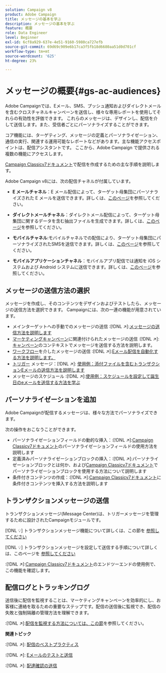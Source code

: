 ```yaml
---
solution: Campaign v8
product: Adobe Campaign
title: メッセージの基本を学ぶ
description: メッセージの基本を学ぶ
feature: 概要
role: Data Engineer
level: Beginner
exl-id: 6cf8a929-637e-4e51-9160-5980ca727efb
source-git-commit: 69d69c909e6b17ca3f5fb18d6680aa51d0d701cf
workflow-type: tm+mt
source-wordcount: '625'
ht-degree: 23%

---
```


# メッセージの概要{#gs-ac-audiences}

Adobe Campaignでは、Eメール、SMS、プッシュ通知およびダイレクトメールを含むクロスチャネルキャンペーンを送信し、様々な専用レポートを使用してそれらの有効性を評価できます。 これらのメッセージは、デザインし、配信を介して送信します。また、受信者ごとにパーソナライズすることができます。

コア機能には、ターゲティング、メッセージの定義とパーソナライゼーション、通信の実行、関連する運用可能なレポートなどがあります。主な機能アクセスポイントは、配信アシスタントです。 ここから、Adobe Campaign で提供される複数の機能にアクセスします。

[Campaign Classicv7ドキュメント](https://experienceleague.adobe.com/docs/campaign-classic/using/sending-messages/key-steps-when-creating-a-delivery/steps-about-delivery-creation-steps.html)で配信を作成するための主な手順を説明します。

Adobe Campaign v8には、次の配信チャネルが付属しています。

* **E メールチャネル**：E メール配信によって、ターゲット母集団にパーソナライズされた E メールを送信できます。詳しくは、[このページ](../send/email.md)を参照してください。

* **ダイレクトメールチャネル**：ダイレクトメール配信によって、ターゲット母集団に関するデータを含む抽出ファイルを生成できます。詳しくは、[このページ](../send/direct-mail.md)を参照してください。

* **モバイルチャネル**:モバイルチャネルでの配信により、ターゲット母集団にパーソナライズされたSMSを送信できます。詳しくは、[このページ](../send/sms.md)を参照してください。

* **モバイルアプリケーションチャネル**：モバイルアプリ配信では通知を iOS システムおよび Android システムに送信できます。詳しくは、[このページ](../send/push.md)を参照してください。

<!--
* **LINE channel**: LINE deliveries let you send messages on LINE, an instant messaging application available on all smartphones. Learn more in [this page](../send/line.md)
-->

## メッセージの送信方法の選択

メッセージを作成し、そのコンテンツをデザインおよびテストしたら、メッセージの送信方法を選択できます。 Campaignには、次の一連の機能が用意されています。

* メインターゲットへの手動でのメッセージの送信
:[!DNL :arrow_upper_right:]:[メッセージの送信方法を説明します](https://experienceleague.adobe.com/docs/campaign-classic/using/sending-messages/sending-emails/sending-an-email/sending-messages.html)
* [マーケティングキャンペーン](https://experienceleague.adobe.com/docs/campaign-classic/using/orchestrating-campaigns/orchestrate-campaigns/setting-up-marketing-campaigns.html)に関連付けられたメッセージの送信
:[!DNL :arrow_upper_right:]:[キャンペーン](https://experienceleague.adobe.com/docs/campaign-classic/using/orchestrating-campaigns/orchestrate-campaigns/marketing-campaign-deliveries.html)のコンテキストでメッセージを送信する方法を説明します。
* [ワークフロー](https://experienceleague.adobe.com/docs/campaign-classic/using/automating-with-workflows/introduction/about-workflows.html)を介したメッセージの送信
:[!DNL :arrow_upper_right:]:[Eメール配信を自動化する方法を説明します。](https://experienceleague.adobe.com/docs/campaign-classic/using/automating-with-workflows/action-activities/delivery.html)
* [トリガー](https://experienceleague.adobe.com/docs/campaign-classic/using/transactional-messaging/introduction/about-transactional-messaging.html) メッセージ：[!DNL :arrow_upper_right:]: [使用例：添付ファイルを含むトランザクションEメールの送信方法を説明します](https://experienceleague.adobe.com/docs/campaign-classic/using/transactional-messaging/use-case/transactional-email-with-attachments.html)
* メッセージのスケジュール
:[!DNL :arrow_upper_right:]:[使用例：スケジュールを設定して誕生日のeメールを送信する方法を学ぶ](https://experienceleague.adobe.com/docs/campaign-classic/using/automating-with-workflows/use-cases/deliveries/sending-a-birthday-email.html?)


## パーソナライゼーションを追加

Adobe Campaignが配信するメッセージは、様々な方法でパーソナライズできます。

次の操作をおこなうことができます。

* パーソナライゼーションフィールドの動的な挿入：:[!DNL :arrow_upper_right:]:[Campaign Classicv7ドキュメント](https://experienceleague.adobe.com/docs/campaign-classic/using/sending-messages/personalizing-deliveries/personalization-fields.html)のパーソナライゼーションフィールドの使用方法を説明します
* 定義済みパーソナライゼーションブロックの挿入：:[!DNL :arrow_upper_right:]:パーソナライゼーションブロックとは何か、および[Campaign Classicv7ドキュメント](https://experienceleague.adobe.com/docs/campaign-classic/using/sending-messages/personalizing-deliveries/personalization-blocks.html)でパーソナライゼーションブロックを使用する方法について説明します
* 条件付きコンテンツの作成：:[!DNL :arrow_upper_right:]:[Campaign Classicv7ドキュメント](https://experienceleague.adobe.com/docs/campaign-classic/using/sending-messages/personalizing-deliveries/conditional-content.html)に条件付きコンテンツを挿入する方法を説明します

## トランザクションメッセージの送信

トランザクションメッセージ(Message Center)は、トリガーメッセージを管理するために設計されたCampaignモジュールです。

[!DNL :bulb:] トランザクションメッセージ機能について詳しくは、この節を [参照してください](../dev/architecture.md#transac-msg-archi)

[!DNL :bulb:] トランザクションメッセージを設定して送信する手順について詳しくは、このページを [参照してください](../send/transactional.md)

:[!DNL :arrow_upper_right:]:[Campaign Classicv7ドキュメント](https://experienceleague.adobe.com/docs/campaign-classic/using/transactional-messaging/use-case/transactional-email-with-attachments.html?lang=en#transactional-messaging)のエンドツーエンドの使用例で、この機能を確認します。

## 配信ログとトラッキングログ

送信後に配信を監視することは、マーケティングキャンペーンを効率的にし、お客様に連絡を取るための重要なステップです。配信の送信後に監視でき、配信の失敗と強制隔離の管理方法を理解できます。

:[!DNL :arrow_upper_right:]:[配信を監視する方法については、この節](https://experienceleague.adobe.com/docs/campaign-classic/using/sending-messages/monitoring-deliveries/about-delivery-monitoring.html?lang=en#sending-messages)を参照してください。


**関連トピック**

:[!DNL :arrow_upper_right:]:  [配信のベストプラクティス](https://experienceleague.adobe.com/docs/campaign-classic/using/sending-messages/key-steps-when-creating-a-delivery/delivery-bestpractices/delivery-best-practices.html)

:[!DNL :arrow_upper_right:]: [Eメールのテストと送信](https://experienceleague.adobe.com/docs/campaign-classic/using/sending-messages/sending-emails/sending-an-email/sending-messages.html)

:[!DNL :arrow_upper_right:]: [配達確認の送信](https://experienceleague.adobe.com/docs/campaign-classic/using/sending-messages/key-steps-when-creating-a-delivery/steps-validating-the-delivery.html)

